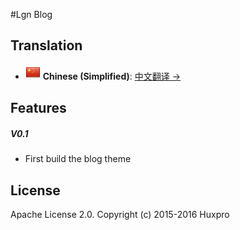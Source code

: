 #Lgn Blog

## Translation

 - ![cn](https://raw.githubusercontent.com/gosquared/flags/master/flags/flags/shiny/24/China.png) **Chinese (Simplified)**: [中文翻译 &rarr;](https://github.com/linguinan/linguinan.github.io/blob/master/README.zh.md)

## Features

##### V0.1

- First build the blog theme


## License

Apache License 2.0.
Copyright (c) 2015-2016 Huxpro
